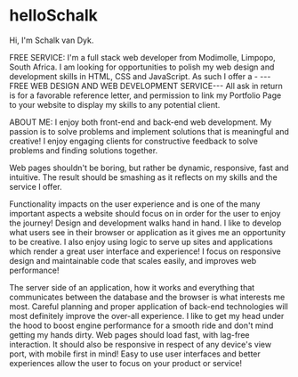 # helloSchalk

Hi, I'm Schalk van Dyk. 

FREE SERVICE: 
I'm a full stack web developer from Modimolle, Limpopo, South Africa. I am looking for opportunities to polish my web design and development skills in HTML, CSS and JavaScript. As such I offer a - ---FREE WEB DESIGN AND WEB DEVELOPMENT SERVICE--- All ask in return is for a favorable reference letter, and permission to link my Portfolio Page to your website to display my skills to any potential client. 

ABOUT ME: 
I enjoy both front-end and back-end web development. My passion is to solve problems and implement solutions that is meaningful and creative! I enjoy engaging clients for constructive feedback to solve problems and finding solutions together. 

Web pages shouldn't be boring, but rather be dynamic, responsive, fast and intuitive. The result should be smashing as it reflects on my skills and the service I offer.

Functionality impacts on the user experience and is one of the many important aspects a website should focus on in order for the user to enjoy the journey! Design and development walks hand in hand. I like to develop what users see in their browser or application as it gives me an opportunity to be creative. I also enjoy using logic to serve up sites and applications which render a great user interface and experience! I focus on responsive design and maintainable code that scales easily, and improves web performance! 

The server side of an application, how it works and everything that communicates between the database and the browser is what interests me most. Careful planning and proper application of back-end technologies will most definitely improve the over-all experience. I like to get my head under the hood to boost engine performance for a smooth ride and don't mind getting my hands dirty. Web pages should load fast, with lag-free interaction. It should also be responsive in respect of any device's view port, with mobile first in mind! Easy to use user interfaces and better experiences allow the user to focus on your product or service! 
